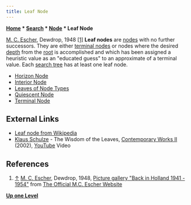 ```yaml
---
title: Leaf Node
---
```

**[Home](Home "Home") \* [Search](Search "Search") \* [Node](Node "Node") \* Leaf Node**



 [](http://www.mcescher.com/Gallery/back-bmp/LW356.jpg) [M. C. Escher](Category:M._C._Escher "Category:M. C. Escher"), Dewdrop, 1948 <a id="cite-note-1" href="#cite-ref-1">[1]</a> 
**Leaf nodes** are [nodes](Node "Node") with no further successors. They are either [terminal nodes](Terminal_Node "Terminal Node") or nodes where the desired [depth](Depth "Depth") from the [root](Root "Root") is accomplished and which has been assigned a heuristic value as an "educated guess" to an approximate of a terminal value. Each [search tree](Search_Tree "Search Tree") has at least one leaf node. 






* [Horizon Node](Horizon_Node "Horizon Node")
* [Interior Node](Interior_Node "Interior Node")
* [Leaves of Node Types](Node_Types#LeafNodes "Node Types")
* [Quiescent Node](Quiescent_Node "Quiescent Node")
* [Terminal Node](Terminal_Node "Terminal Node")


## External Links


* [Leaf node from Wikipedia](https://en.wikipedia.org/wiki/Leaf_node)
* [Klaus Schulze](Category:Klaus_Schulze "Category:Klaus Schulze") - The Wisdom of the Leaves, [Contemporary Works II](https://en.wikipedia.org/wiki/Contemporary_Works_II) (2002), [YouTube](https://en.wikipedia.org/wiki/YouTube) Video


 
## References


1. <a id="cite-ref-1" href="#cite-note-1">↑</a> [M. C. Escher](Category:M._C._Escher "Category:M. C. Escher"), Dewdrop, 1948, [Picture gallery "Back in Holland 1941 - 1954"](http://www.mcescher.com/Gallery/gallery-back.htm) from [The Official M.C. Escher Website](http://www.mcescher.com/)

**[Up one Level](Node "Node")**







 
